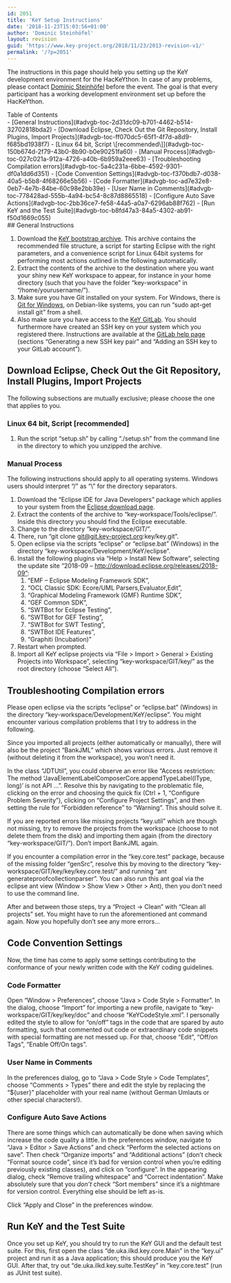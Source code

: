 ```yaml
---
id: 2051
title: 'KeY Setup Instructions'
date: '2018-11-23T15:03:56+01:00'
author: 'Dominic Steinhöfel'
layout: revision
guid: 'https://www.key-project.org/2018/11/23/2013-revision-v1/'
permalink: '/?p=2051'
---
```


The instructions in this page should help you setting up the KeY development environment for the HacKeYthon. In case of any problems, please contact [Dominic Steinhöfel](https://www.key-project.org/about/people/) before the event. The goal is that every participant has a working development environment set up before the HacKeYthon.

<div class="wp-block-advgb-summary alignnone"><div class="advgb-toc-header collapsed">Table of Contents</div>- [General Instructions](#advgb-toc-2d31dc09-b701-4462-b514-32702818bda2)
- [Download Eclipse, Check Out the Git Repository, Install Plugins, Import Projects](#advgb-toc-ff070dc5-65f1-4f7d-a8d9-f685bd1938f7)
- [Linux 64 bit, Script \[recommended\]](#advgb-toc-150b674d-2f79-43b0-8b90-b0e90251fa60)
- [Manual Process](#advgb-toc-027c021a-912a-4726-a40b-6b959a2eee63)
- [Troubleshooting Compilation errors](#advgb-toc-5a4c231a-6bbe-4592-9301-df0a1dd6d351)
- [Code Convention Settings](#advgb-toc-f370bdb7-d038-40a5-b5b8-4f68266e5b56)
- [Code Formatter](#advgb-toc-ad7e32e8-0eb7-4e7b-84be-60c98e2bb39e)
- [User Name in Comments](#advgb-toc-778428ad-555b-4a94-bc54-8c87d8865518)
- [Configure Auto Save Actions](#advgb-toc-2bb36ce7-fe58-44a5-a0a7-6296ab88f762)
- [Run KeY and the Test Suite](#advgb-toc-b8fd47a3-84a5-4302-ab91-f50d1669c055)

</div>## General Instructions

1. Download the [KeY bootstrap archive](https://www.key-project.org/material/KeYBootstrap.zip). This archive contains the recommended file structure, a script for starting Eclipse with the right parameters, and a convenience script for Linux 64bit systems for performing most actions outlined in the following automatically.
2. Extract the contents of the archive to the destination where you want your shiny new KeY workspace to appear, for instance in your home directory (such that you have the folder “key-workspace” in “/home/yourusername/”).
3. Make sure you have Git installed on your system. For Windows, there is [Git for Windows](https://git-scm.com/download/win), on Debian-like systems, you can run “sudo apt-get install git” from a shell.
4. Also make sure you have access to the [KeY GitLab](https://git.key-project.org). You should furthermore have created an SSH key on your system which you registered there. Instructions are available at the [GitLab help page](https://docs.gitlab.com/ee/ssh/) (sections “Generating a new SSH key pair” and “Adding an SSH key to your GitLab account”).

## Download Eclipse, Check Out the Git Repository, Install Plugins, Import Projects  


The following subsections are mutually exclusive; please choose the one that applies to you.

### Linux 64 bit, Script \[recommended\]

1. Run the script “setup.sh” by calling “./setup.sh” from the command line in the directory to which you unzipped the archive.

### Manual Process

The following instructions should apply to all operating systems. Windows users should interpret “/” as “\\” for the directory separators.

1. Download the “Eclipse IDE for Java Developers” package which applies to your system from the [Eclipse download page](https://www.eclipse.org/downloads/packages/).
2. Extract the contents of the archive to “key-workspace/Tools/eclipse/”. Inside this directory you should find the Eclipse executable.
3. Change to the directory “key-workspace/GIT/”.
4. There, run “git clone git@git.key-project.org:key/key.git”.
5. Open eclipse via the scripts “eclipse” or “eclipse.bat” (Windows) in the directory “key-workspace/Development/KeY/eclipse”.
6. Install the following plugins via “Help &gt; Install New Software”, selecting the update site “2018-09 – http://download.eclipse.org/releases/2018-09”: 
    1. “EMF – Eclipse Modeling Framework SDK”,
    2. “OCL Classic SDK: Ecore/UML Parsers,Evaluator,Edit”,
    3. “Graphical Modeling Framework (GMF) Runtime SDK”,
    4. “GEF Common SDK”,
    5. “SWTBot for Eclipse Testing”,
    6. “SWTBot for GEF Testing”,
    7. “SWTBot for SWT Testing”,
    8. “SWTBot IDE Features”,
    9. “Graphiti (Incubation)”
7. Restart when prompted.
8. Import all KeY eclipse projects via “File &gt; Import &gt; General &gt; Existing Projects into Workspace”, selecting “key-workspace/GIT/key/” as the root directory (choose “Select All”).

## Troubleshooting Compilation errors  


Please open eclipse via the scripts “eclipse” or “eclipse.bat” (Windows) in the directory “key-workspace/Development/KeY/eclipse”. You might encounter various compilation problems that I try to address in the following.

Since you imported all projects (either automatically or manually), there will also be the project “BankJML” which shows various errors. Just remove it (without deleting it from the workspace), you won’t need it.

In the class “JDTUtil”, you could observe an error like “Access restriction: The method ‘JavaElementLabelComposerCore.appendTypeLabel(IType, long)’ is not API …”. Resolve this by navigating to the problematic file, clicking on the error and choosing the quick fix (Ctrl + 1, “Configure Problem Severity”), clicking on “Configure Project Settings”, and then setting the rule for “Forbidden reference” to “Warning”. This should solve it.

If you are reported errors like missing projects “key.util” which are though not missing, try to remove the projects from the workspace (choose to not delete them from the disk) and importing them again (from the directory “key-workspace/GIT/”). Don’t import BankJML again.

If you encounter a compilation error in the “key.core.test” package, because of the missing folder “genSrc”, resolve this by moving to the directory “key-workspace/GIT/key/key/key.core.test/” and running “ant generateproofcollectionparser”. You can also run this ant goal via the eclipse ant view (Window &gt; Show View &gt; Other &gt; Ant), then you don’t need to use the command line.

After and between those steps, try a “Project -&gt; Clean” with “Clean all projects” set. You might have to run the aforementioned ant command again. Now you hopefully don’t see any more errors…

## Code Convention Settings

Now, the time has come to apply some settings contributing to the conformance of your newly written code with the KeY coding guidelines.

### Code Formatter

Open “Window &gt; Preferences”, choose “Java &gt; Code Style &gt; Formatter”. In the dialog, choose “Import” for importing a new profile, navigate to “key-workspace/GIT/key/key/doc” and choose “KeYCodeStyle.xml”. I personally edited the style to allow for “on/off” tags in the code that are spared by auto formatting, such that commented out code or extraordinary code snippets with special formatting are not messed up. For that, choose “Edit”, “Off/on Tags”, “Enable Off/On tags”.

### User Name in Comments

In the preferences dialog, go to “Java &gt; Code Style &gt; Code Templates”, choose “Comments &gt; Types” there and edit the style by replacing the “${user}” placeholder with your real name (without German Umlauts or other special characters!).

### Configure Auto Save Actions

There are some things which can automatically be done when saving which increase the code quality a little. In the preferences window, navigate to “Java &gt; Editor &gt; Save Actions” and check “Perform the selected actions on save”. Then check “Organize imports” and “Additional actions” (don’t check “Format source code”, since it’s bad for version control when you’re editing previously existing classes), and click on “configure”. In the appearing dialog, check “Remove trailing whitespace” and “Correct indentation”. Make absolutely sure that you *don’t* check “Sort members” since it’s a nightmare for version control. Everything else should be left as-is.

Click “Apply and Close” in the preferences window.

## Run KeY and the Test Suite

Once you set up KeY, you should try to run the KeY GUI and the default test suite. For this, first open the class “de.uka.ilkd.key.core.Main” in the “key.ui” project and run it as a Java application; this should produce you the KeY GUI. After that, try out “de.uka.ilkd.key.suite.TestKey” in “key.core.test” (run as JUnit test suite).